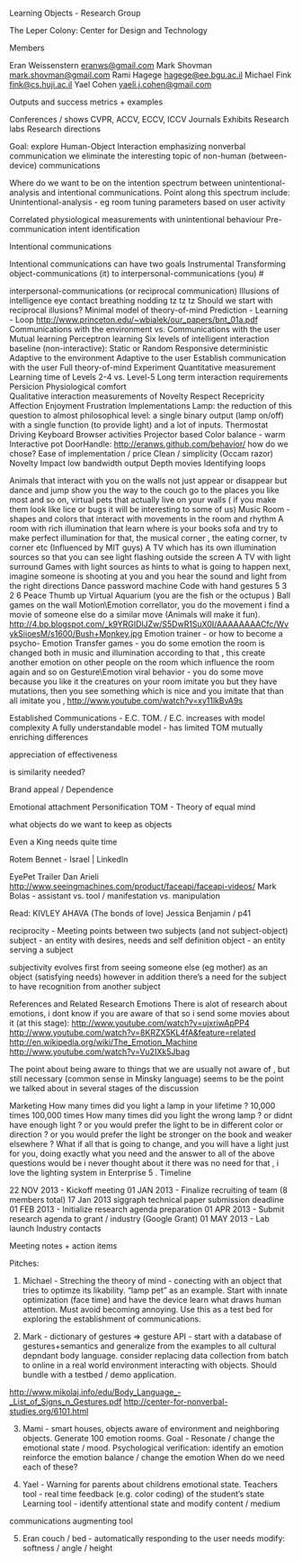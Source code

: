 Learning Objects - Research Group

The Leper Colony: Center for Design and Technology


Members


Eran Weissenstern eranws@gmail.com
Mark Shovman mark.shovman@gmail.com 
Rami Hagege hagege@ee.bgu.ac.il 
Michael Fink fink@cs.huji.ac.il 
Yael Cohen yaeli.j.cohen@gmail.com

Outputs and success metrics + examples


Conferences / shows
CVPR, ACCV, ECCV, ICCV
Journals
Exhibits
Research labs
Research directions

Goal: explore Human-Object Interaction emphasizing nonverbal communication
we eliminate the interesting topic of non-human (between-device) communications

Where do we want to be on the intention spectrum between unintentional-analysis and intentional communications. Point along this spectrum include:
Unintentional-analysis - eg room tuning parameters based on user activity

Correlated physiological measurements with unintentional behaviour 
Pre-communication intent identification

Intentional communications

Intentional communications can have two goals
Instrumental 
Transforming object-communications (it) to interpersonal-communications (you) #

interpersonal-communications (or reciprocal communication)
Illusions of intelligence
eye contact
breathing
nodding
tz tz tz
Should we start with reciprocal illusions?
Minimal model of theory-of-mind
Prediction - Learning - Loop http://www.princeton.edu/~wbialek/our_papers/bnt_01a.pdf
Communications with the environment vs. Communications with the user
Mutual learning
Perceptron learning 
Six levels of intelligent interaction
baseline (non-interactive): Static or Random
Responsive deterministic
Adaptive to the environment
Adaptive to the user
Establish communication with the user
Full theory-of-mind
Experiment
Quantitative measurement
Learning time of Levels 2-4 vs. Level-5
Long term interaction requirements
Persicion
Physiological comfort  
Qualitative interaction measurements of
Novelty
Respect
Recepricity
Affection
Enjoyment
Frustration
Implementations
Lamp: the reduction of this question to almost philosophical level: a single binary output (lamp on/off) with a single function (to provide light) and a lot of inputs.
Thermostat
Driving
Keyboard
Browser activities
Projector based
Color balance - warm
Interactive pot
DoorHandle: http://eranws.github.com/behavior/
how do we chose?
Ease of implementation / price
Clean / simplicity (Occam razor)
Novelty
Impact
low bandwidth output
Depth movies
Identifying loops

Animals that interact with you on the walls not just appear or disappear but dance and jump show you the way to the couch go to the places you like most and so on, virtual pets that actually live on your walls ( if you make them look like lice or bugs it will be interesting to some of us) 
Music Room - shapes and colors that interact with movements in the room and rhythm 
A room with rich illumination that learn where is your books sofa and try to make perfect illumination for that, the musical corner , the eating corner, tv corner etc 
(Influenced by MIT guys) A TV which has its own illumination sources so that you can see light flashing outside the screen 
A TV with light surround
Games with light sources as hints to what is going to happen next, imagine someone is shooting at you and you hear the sound and light from the right directions 
Dance password machine 
Code with hand gestures 5 3 2 6 Peace Thumb up
Virtual Aquarium (you are the fish or the octupus ) 
Ball games on the wall 
Motion\Emotion correllator, you do the movement i find a movie of someone else do a similar move (Animals will make it fun). http://4.bp.blogspot.com/_k9YRGIDlJZw/S5DwR1SuX0I/AAAAAAAACfc/WvykSiioesM/s1600/Bush+Monkey.jpg
Emotion trainer - or how to become a psycho- 
Emotion Transfer games - you do some emotion the room is changed both in music and illumination according to that , this create another emotion on other people on the room which influence the room again and so on 
Gesture\Emotion  viral  behavior - you do some move because you like it the creatures on your room imitate you but they have mutations, then you see something which is nice and you imitate that than all imitate you , http://www.youtube.com/watch?v=xy11lkBvA9s

Established Communications - E.C.
TOM. / E.C. increases with model complexity 
A fully understandable model - has limited TOM
mutually enriching differences 

appreciation of effectiveness

is similarity needed?

Brand appeal / Dependence 

Emotional attachment
Personification
TOM - Theory of equal mind

what objects do we want to keep as objects

Even a King needs quite time 

Rotem Bennet - Israel | LinkedIn

EyePet Trailer
Dan Arieli
http://www.seeingmachines.com/product/faceapi/faceapi-videos/
Mark Bolas - assistant vs. tool / manifestation vs. manipulation 

Read: KIVLEY AHAVA (The bonds of love) Jessica Benjamin / p41

reciprocity - Meeting points between two subjects (and not subject-object)
subject - an entity with desires, needs and self definition
object - an entity serving a subject

subjectivity evolves first from seeing someone else (eg mother) as an object (satisfying needs) however in addition there’s a need for the subject to have recognition from another subject

References and Related Research
Emotions 
There is alot of research about emotions, i dont know if you are aware of that so i send some movies about it (at this stage):
http://www.youtube.com/watch?v=ujxriwApPP4
http://www.youtube.com/watch?v=8KRZX5KL4fA&feature=related
http://en.wikipedia.org/wiki/The_Emotion_Machine
http://www.youtube.com/watch?v=Vu2IXk5Jbag

The point about being aware to things that we are usually not aware of , but still necessary (common sense in Minsky language) seems to be the point we talked about in several stages of the discussion

Marketing 
How many times did you light a lamp in your lifetime ? 10,000 times 100,000 times 
How many times did you light the wrong lamp ? or didnt have enough light ? or you would prefer the light to be in different color or direction ? or you would prefer the light be stronger on the book and weaker elsewhere ? 
What if all that is going to change, and you will have a light just for you, doing exactly what you need and the answer to all of the above questions would be i never thought about it there was no need for that , i love the lighting system in Enterprise 5 .
Timeline


22 NOV 2013 - Kickoff meeting
01 JAN 2013 - Finalize recruiting of team (8 members total)
17 Jan 2013 siggraph technical paper submission deadline
01 FEB 2013 - Initialize research agenda preparation
01 APR 2013 - Submit research agenda to grant / industry (Google Grant)
01 MAY 2013 - Lab launch
Industry contacts


Meeting notes + action items


Pitches:

1. Michael - Streching the theory of mind - conecting with an object that tries to optimze its likability. “lamp pet” as an example. Start with innate optimization (face time) and have the device learn what draws human attention. Must avoid becoming annoying. Use this as a test bed for exploring the establishment of communications.

2. Mark - dictionary of gestures => gesture API  - start with a database of gestures+semantics and generalize from the examples to all cultural depndant body language.
consider replacing data collection from batch to online in a real world environment interacting with objects. Should bundle with a testbed / demo application.

http://www.mikolaj.info/edu/Body_Language_-_List_of_Signs_n_Gestures.pdf
http://center-for-nonverbal-studies.org/6101.html

3. Mami - smart houses, objects aware of environment and neighboring objects. 
Generate 100 emotion rooms. Goal - Resonate / change the emotional state / mood. 
Psychological verification:
identify an emotion
reinforce the emotion
balance / change the emotion
When do we need each of these?

4. Yael -
Warning for parents about childrens emotional state.
Teachers tool - real time feedback (e.g. color coding) of the student’s state
Learning tool - identify attentional state and modify content / medium

communications augmenting tool

5. Eran
couch / bed  - automatically responding to the user needs
modify: softness / angle / height
